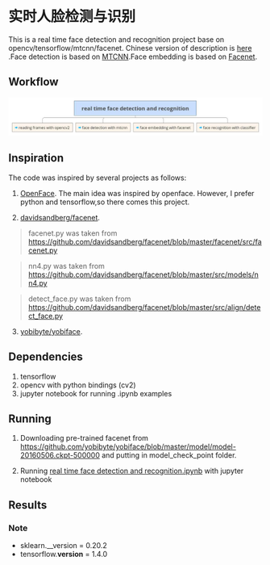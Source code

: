 # 实时人脸检测与识别

This is a real time face detection and recognition project base  on opencv/tensorflow/mtcnn/facenet. Chinese version of description is [here](https://zhuanlan.zhihu.com/p/25025596) .Face detection is based on [MTCNN](https://kpzhang93.github.io/MTCNN_face_detection_alignment/index.html).Face embedding is based on [Facenet](https://arxiv.org/abs/1503.03832).

## Workflow

![wf](./images/face_recognition.jpg)

## Inspiration

The code was inspired by several projects as follows:

1. [OpenFace](https://github.com/cmusatyalab/openface). The main idea was inspired by openface. However, I prefer python and tensorflow,so there comes this project.

2. [davidsandberg/facenet](https://github.com/davidsandberg/facenet).

> facenet.py was taken from https://github.com/davidsandberg/facenet/blob/master/facenet/src/facenet.py  

> nn4.py was taken from https://github.com/davidsandberg/facenet/blob/master/src/models/nn4.py
    
> detect_face.py was taken from https://github.com/davidsandberg/facenet/blob/master/src/align/detect_face.py
    
3. [yobibyte/yobiface](https://github.com/yobibyte/yobiface).

## Dependencies

1. tensorflow
2. opencv with python bindings (cv2)
3. jupyter notebook for running .ipynb examples

## Running
1. Downloading pre-trained facenet from https://github.com/yobibyte/yobiface/blob/master/model/model-20160506.ckpt-500000 and putting in model_check_point folder.

2. Running [real time face detection and recognition.ipynb](https://github.com/shanren7/real_time_face_recognition/blob/master/real%20time%20face%20detection%20and%20%20recognition.ipynb) with jupyter notebook

## Results




### Note

* sklearn.__version = 0.20.2
* tensorflow.__version__ = 1.4.0